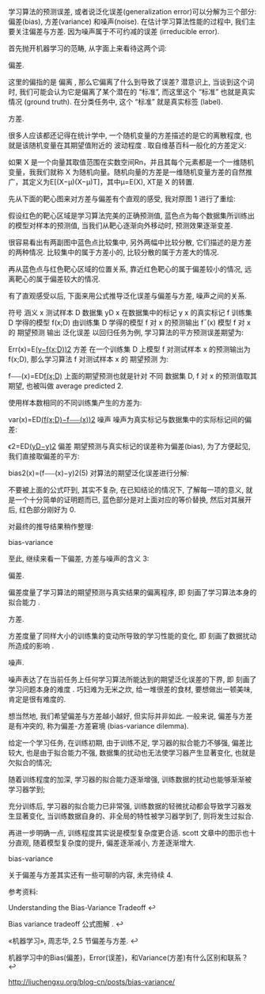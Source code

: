 学习算法的预测误差, 或者说泛化误差(generalization error)可以分解为三个部分: 偏差(bias), 方差(variance) 和噪声(noise). 在估计学习算法性能的过程中, 我们主要关注偏差与方差. 因为噪声属于不可约减的误差 (irreducible error).

首先抛开机器学习的范畴, 从字面上来看待这两个词:

偏差.

这里的偏指的是 偏离 , 那么它偏离了什么到导致了误差? 潜意识上, 当谈到这个词时, 我们可能会认为它是偏离了某个潜在的 “标准”, 而这里这个 “标准” 也就是真实情况 (ground truth). 在分类任务中, 这个 “标准” 就是真实标签 (label).

方差.

很多人应该都还记得在统计学中, 一个随机变量的方差描述的是它的离散程度, 也就是该随机变量在其期望值附近的 波动程度 . 取自维基百科一般化的方差定义:

如果 X 是一个向量其取值范围在实数空间Rn，并且其每个元素都是一个一维随机变量，我我们就称 X 为随机向量。随机向量的方差是一维随机变量方差的自然推广，其定义为E[(X−μ)(X−μ)T]，其中μ=E(X), XT是 X 的转置.

先从下面的靶心图来对方差与偏差有个直观的感受, 我对原图 1 进行了重绘:



假设红色的靶心区域是学习算法完美的正确预测值, 蓝色点为每个数据集所训练出的模型对样本的预测值, 当我们从靶心逐渐向外移动时, 预测效果逐渐变差.

很容易看出有两副图中蓝色点比较集中, 另外两幅中比较分散, 它们描述的是方差的两种情况. 比较集中的属于方差小的, 比较分散的属于方差大的情况.

再从蓝色点与红色靶心区域的位置关系, 靠近红色靶心的属于偏差较小的情况, 远离靶心的属于偏差较大的情况.



有了直观感受以后, 下面来用公式推导泛化误差与偏差与方差, 噪声之间的关系.

符号	涵义
x	测试样本
D	数据集
yD	x 在数据集中的标记
y	x 的真实标记
f	训练集 D 学得的模型
f(x;D)	由训练集 D 学得的模型 f 对 x 的预测输出
f¯(x)	模型 f 对 x 的 期望预测 输出
泛化误差
以回归任务为例, 学习算法的平方预测误差期望为:

Err(x)=E[(y−f(x;D))2](1)
方差
在一个训练集 D 上模型 f 对测试样本 x 的预测输出为 f(x;D), 那么学习算法 f 对测试样本 x 的 期望预测 为:

f⎯⎯⎯(x)=ED[f(x;D)](2)
上面的期望预测也就是针对 不同 数据集 D, f 对 x 的预测值取其期望, 也被叫做 average predicted 2.

使用样本数相同的不同训练集产生的方差为:

var(x)=ED[(f(x;D)−f⎯⎯⎯(x))2](3)
噪声
噪声为真实标记与数据集中的实际标记间的偏差:

ϵ2=ED[(yD−y)2](4)
偏差
期望预测与真实标记的误差称为偏差(bias), 为了方便起见, 我们直接取偏差的平方:

bias2(x)=(f⎯⎯⎯(x)−y)2(5)
对算法的期望泛化误差进行分解:



不要被上面的公式吓到, 其实不复杂, 在已知结论的情况下, 了解每一项的意义, 就是一个十分简单的证明题而已, 蓝色部分是对上面对应的等价替换, 然后对其展开后, 红色部分刚好为 0.

对最终的推导结果稍作整理:

bias-variance

至此, 继续来看一下偏差, 方差与噪声的含义 3:

偏差.

偏差度量了学习算法的期望预测与真实结果的偏离程序, 即 刻画了学习算法本身的拟合能力 .

方差.

方差度量了同样大小的训练集的变动所导致的学习性能的变化, 即 刻画了数据扰动所造成的影响 .

噪声.

噪声表达了在当前任务上任何学习算法所能达到的期望泛化误差的下界, 即 刻画了学习问题本身的难度 . 巧妇难为无米之炊, 给一堆很差的食材, 要想做出一顿美味, 肯定是很有难度的.

想当然地, 我们希望偏差与方差越小越好, 但实际并非如此. 一般来说, 偏差与方差是有冲突的, 称为偏差-方差窘境 (bias-variance dilemma).

给定一个学习任务, 在训练初期, 由于训练不足, 学习器的拟合能力不够强, 偏差比较大, 也是由于拟合能力不强, 数据集的扰动也无法使学习器产生显著变化, 也就是欠拟合的情况;

随着训练程度的加深, 学习器的拟合能力逐渐增强, 训练数据的扰动也能够渐渐被学习器学到;

充分训练后, 学习器的拟合能力已非常强, 训练数据的轻微扰动都会导致学习器发生显著变化, 当训练数据自身的、非全局的特性被学习器学到了, 则将发生过拟合.

再进一步明确一点, 训练程度其实说是模型复杂度更合适. scott 文章中的图示也十分直观, 随着模型复杂度的提升, 偏差逐渐减小, 方差逐渐增大.

bias-variance

关于偏差与方差其实还有一些可聊的内容, 未完待续 4.

参考资料:

Understanding the Bias-Variance Tradeoff ↩

Bias variance tradeoff 公式图解 . ↩

«机器学习», 周志华, 2.5 节偏差与方差. ↩

机器学习中的Bias(偏差)，Error(误差)，和Variance(方差)有什么区别和联系？ ↩

http://liuchengxu.org/blog-cn/posts/bias-variance/